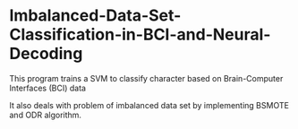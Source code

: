 # Imbalanced-Data-Set-Classification-in-BCI-and-Neural-Decoding

This program trains a SVM to classify character based on Brain-Computer Interfaces (BCI) data

It also deals with problem of imbalanced data set by implementing BSMOTE and ODR algorithm.
